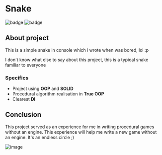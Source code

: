 ﻿# Snake

![badge](https://img.shields.io/static/v1?label=Language&message=C%23&color=blueviolet&style=for-the-badge)
![badge](https://img.shields.io/static/v1?label=architecture&message=MV&color=red&style=for-the-badge)

## About project

This is a simple snake in console which i wrote when was bored, lol :p

I don't know what else to say about this project, this is a typical snake familiar to everyone

### Specifics
- Project using **OOP** and **SOLID**
- Procedural algorithm realisation in **True OOP**
- Clearest **DI**

## Conclusion

This project served as an experience for me in writing procedural games without an engine. This experience will help me write a new game without an engine. It's an endless circle ;)

![image](https://user-images.githubusercontent.com/73060890/231438891-950b9a15-dc13-4946-b019-aa2d8e24909e.png)